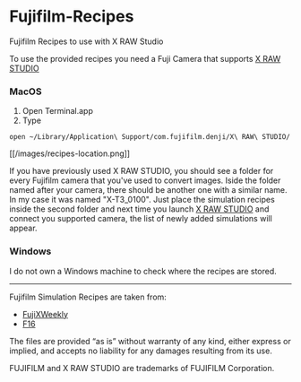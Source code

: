 # Fujifilm-Recipes

Fujifilm Recipes to use with X RAW Studio

To use the provided recipes you need a Fuji Camera that supports [X RAW STUDIO](https://fujifilm-x.com/en-us/stories/fujifilm-x-raw-studio-features-users-guide/)

### MacOS 

1. Open Terminal.app
2. Type
```Shell
open ~/Library/Application\ Support/com.fujifilm.denji/X\ RAW\ STUDIO/
```
[[/images/recipes-location.png]]

If you have previously used X RAW STUDIO, you should see a folder for every Fujifilm camera that you've used to convert images. Iside the folder named after your camera, there should be another one with a similar name. In my case it was named "X-T3_0100". Just place the simulation recipes inside the second folder and next time you launch [X RAW STUDIO](https://fujifilm-x.com/en-us/stories/fujifilm-x-raw-studio-features-users-guide/) and connect you supported camera, the list of newly added simulations will appear.

### Windows

I do not own a Windows machine to check where the recipes are stored.

---

Fujifilm Simulation Recipes are taken from:
- [FujiXWeekly](http://fujixweekly.com/)
- [F16](https://www.f16.click)

The files are provided  “as is” without warranty of any kind, either express or implied, and accepts no liability for any damages resulting from its use.

FUJIFILM and X RAW STUDIO are trademarks of FUJIFILM Corporation.
